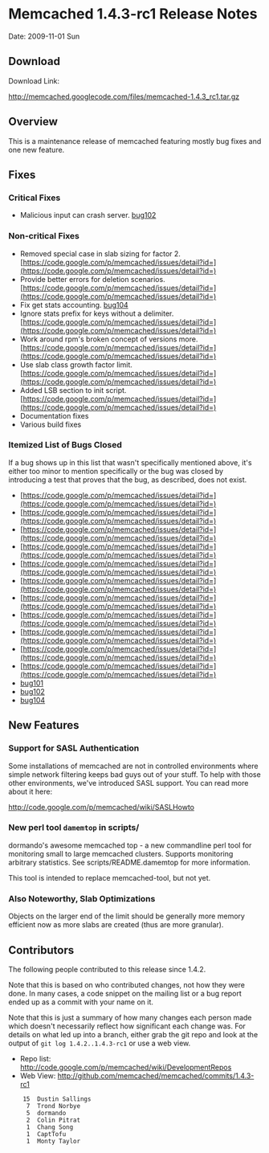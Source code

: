 # Memcached 1.4.3-rc1 Release Notes #

Date: 2009-11-01 Sun

## Download ##

Download Link:

http://memcached.googlecode.com/files/memcached-1.4.3_rc1.tar.gz

## Overview ##

This is a maintenance release of memcached featuring mostly bug fixes
and one new feature.

## Fixes ##

### Critical Fixes ###

  * Malicious input can crash server. [bug102](https://code.google.com/p/memcached/issues/detail?id=2)

### Non-critical Fixes ###

  * Removed special case in slab sizing for factor 2. [https://code.google.com/p/memcached/issues/detail?id=](https://code.google.com/p/memcached/issues/detail?id=)
  * Provide better errors for deletion scenarios. [https://code.google.com/p/memcached/issues/detail?id=](https://code.google.com/p/memcached/issues/detail?id=)
  * Fix get stats accounting. [bug104](https://code.google.com/p/memcached/issues/detail?id=4)
  * Ignore stats prefix for keys without a delimiter. [https://code.google.com/p/memcached/issues/detail?id=](https://code.google.com/p/memcached/issues/detail?id=)
  * Work around rpm's broken concept of versions more. [https://code.google.com/p/memcached/issues/detail?id=](https://code.google.com/p/memcached/issues/detail?id=)
  * Use slab class growth factor limit. [https://code.google.com/p/memcached/issues/detail?id=](https://code.google.com/p/memcached/issues/detail?id=)
  * Added LSB section to init script. [https://code.google.com/p/memcached/issues/detail?id=](https://code.google.com/p/memcached/issues/detail?id=)
  * Documentation fixes
  * Various build fixes

### Itemized List of Bugs Closed ###

If a bug shows up in this list that wasn't specifically mentioned
above, it's either too minor to mention specifically or the bug was
closed by introducing a test that proves that the bug, as described,
does not exist.

  * [https://code.google.com/p/memcached/issues/detail?id=](https://code.google.com/p/memcached/issues/detail?id=)
  * [https://code.google.com/p/memcached/issues/detail?id=](https://code.google.com/p/memcached/issues/detail?id=)
  * [https://code.google.com/p/memcached/issues/detail?id=](https://code.google.com/p/memcached/issues/detail?id=)
  * [https://code.google.com/p/memcached/issues/detail?id=](https://code.google.com/p/memcached/issues/detail?id=)
  * [https://code.google.com/p/memcached/issues/detail?id=](https://code.google.com/p/memcached/issues/detail?id=)
  * [https://code.google.com/p/memcached/issues/detail?id=](https://code.google.com/p/memcached/issues/detail?id=)
  * [https://code.google.com/p/memcached/issues/detail?id=](https://code.google.com/p/memcached/issues/detail?id=)
  * [https://code.google.com/p/memcached/issues/detail?id=](https://code.google.com/p/memcached/issues/detail?id=)
  * [https://code.google.com/p/memcached/issues/detail?id=](https://code.google.com/p/memcached/issues/detail?id=)
  * [https://code.google.com/p/memcached/issues/detail?id=](https://code.google.com/p/memcached/issues/detail?id=)
  * [https://code.google.com/p/memcached/issues/detail?id=](https://code.google.com/p/memcached/issues/detail?id=)
  * [bug101](https://code.google.com/p/memcached/issues/detail?id=1)
  * [bug102](https://code.google.com/p/memcached/issues/detail?id=2)
  * [bug104](https://code.google.com/p/memcached/issues/detail?id=4)

## New Features ##

### Support for SASL Authentication ###

Some installations of memcached are not in controlled environments
where simple network filtering keeps bad guys out of your stuff.  To
help with those other environments, we've introduced SASL support.
You can read more about it here:

http://code.google.com/p/memcached/wiki/SASLHowto

### New perl tool `damemtop` in scripts/ ###

dormando's awesome memcached top - a new commandline perl tool for
monitoring small to large memcached clusters. Supports monitoring
arbitrary statistics. See scripts/README.damemtop for more information.

This tool is intended to replace memcached-tool, but not yet.

### Also Noteworthy, Slab Optimizations ###

Objects on the larger end of the limit should be generally more memory
efficient now as more slabs are created (thus are more granular).

## Contributors ##

The following people contributed to this release since 1.4.2.

Note that this is based on who contributed changes, not how they were
done.  In many cases, a code snippet on the mailing list or a bug
report ended up as a commit with your name on it.

Note that this is just a summary of how many changes each person made
which doesn't necessarily reflect how significant each change was.
For details on what led up into a branch, either grab the git repo and
look at the output of `git log 1.4.2..1.4.3-rc1` or use a web view.

  * Repo list:  http://code.google.com/p/memcached/wiki/DevelopmentRepos
  * Web View: http://github.com/memcached/memcached/commits/1.4.3-rc1

```
    15  Dustin Sallings
     7  Trond Norbye
     5  dormando
     2  Colin Pitrat
     1  Chang Song
     1  CaptTofu
     1  Monty Taylor
```
